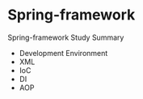 # Spring-framework
Spring-framework Study Summary


- Development Environment
- XML
- IoC
- DI
- AOP

